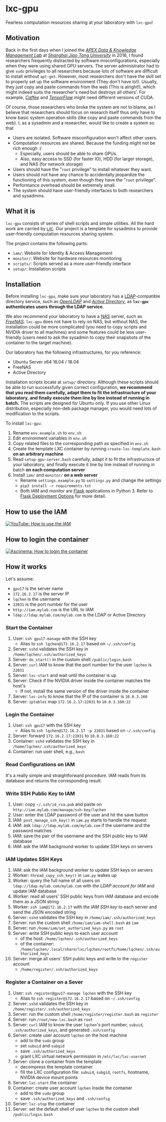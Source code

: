 # lxc-gpu

Fearless computation resources sharing at your laboratory with `lxc-gpu`!

## Motivation

Back in the first days when I joined the [*APEX Data & Knowledge Management Lab*](http://apex.sjtu.edu.cn/) at [*Shanghai Jiao Tong University*](http://www.sjtu.edu.cn/) in 2016, I found researchers frequently distracted by software misconfigurations, especially when they were using shared GPU servers. The server administrator had to give `sudo` privileges to all researchers because lots of software are difficult to install without `apt-get`. However, most researchers don't have the skill set to properly set up the software environment (They don't have to!). Usually, they just copy and paste commands from the web (This is alright!), which might indeed suits the researcher's need but destroys all others'. For example, [*Caffee*](http://caffe.berkeleyvision.org/) and [*TensorFlow*](https://www.tensorflow.org/) might need different versions of CUDA.

Of course, those researchers who broke the system are not to blame, as I believe that researchers should focus on research itself thus only have to know basic system operation skills (like copy and paste commands from the web). I, as a sysadmin and a researcher, would like to create a system so that

* Users are isolated. Software misconfiguration won't affect other users.
* Computation resources are shared. Because the funding might not be rich enough :(
    * Especially, users should be able to share GPUs.
    * Also, easy access to SSD (for faster IO), HDD (for larger storage), and NAS (for network storage)
* Users should have the "`root` privilege" to install whatever they want.
* Users should not have any chance to accidentally jeopardize the functioning of this system, even though they have the "`root` privilege".
* Performance overhead should be extremely small.
* The system should have user-friendly interfaces to both researchers and sysadmins.

## What it is

`lxc-gpu` consists of series of shell scripts and simple utilities. All the hard work are carried by [`LXC`](https://linuxcontainers.org/lxc/introduction/). Our project is a template for sysadmins to provide user-friendly computation resources sharing system.

The project contains the following parts:

* `iam/`: Website for Identity & Access Management
* `monitor/`: Website for hardware resources monitoring
* `scripts/`: Scripts served as a more user-friendly interface
* `setup/`: Installation scripts

## Installation

Before installing `lxc-gpu`, make sure your laboratory has a [LDAP](https://en.wikipedia.org/wiki/Lightweight_Directory_Access_Protocol)-compatible directory service, such as [*OpenLDAP*](https://www.openldap.org/) and [*Active Directory*](https://en.wikipedia.org/wiki/Active_Directory), as **`lxc-gpu` authenticates users through the LDAP service**.

We also recommend your laboratory to have a [NAS](https://en.wikipedia.org/wiki/Network-attached_storage) server, such as [*FreeNAS*](http://www.freenas.org/). `lxc-gpu` does not have to rely on NAS, but without NAS, the installation could be more complicated (you need to copy scripts and NVIDIA driver to all machines) and some features could be less user-friendly (users need to ask the sysadmin to copy their snapshots of the container to the target machine).

Our laboratory has the following infrastructures, for you reference:

* Ubuntu Server x64 16.04 / 18.04
* FreeNAS
* Active Directory

Installation scripts locate at `setup/` directory. Although these scripts should be able to run successfully given correct configuration, **we recommend that you read them carefully, adapt them to fit the infrastructure of your laboratory, and finally execute them line by line instead of running in batch.** The scripts are designed for Ubuntu only. If you use other Linux distribution, especially non-deb package manager, you would need lots of modification to the scripts.

To install `lxc-gpu`:

1. Rename `env.example.sh` to `env.sh`
2. Edit environment variables in `env.sh`
3. Copy related files to the corresponding path as specified in `env.sh`
4. Create the template LXC container by running `create-lxc-template.bash` **on an arbitrary machine**
5. Read `setup-gpu-server.bash` carefully, adapt it to fit the infrastructure of your laboratory, and finally execute it line by line instead of running in batch **on each computation server**
6. Install `iam/` and `monitor/` **on a web server**
    * Rename `settings.example.py` to `settings.py` and change the settings
    * `pip3 install -r requirements.txt`
    * Both *IAM* and *monitor* are [Flask](http://flask.pocoo.org/docs/1.0/) applications in Python 3. Refer to [Flask Deployment Options](http://flask.pocoo.org/docs/1.0/deploying/) for more detail.

## How to use the IAM

[![YouTube: How to use the IAM](https://img.youtube.com/vi/YOUTUBE_VIDEO_ID_HERE/0.jpg)](https://www.youtube.com/watch?v=YOUTUBE_VIDEO_ID_HERE)

## How to login the container

[![Asciinema: How to login the container](https://asciinema.org/a/191738.png)](https://asciinema.org/a/191738)

## How it works

Let's assume:

* `gpu17` is the server name
* `172.16.2.17` is the server IP
* `lqchen` is the username
* `22031` is the port number for the user
* `http://iam.mylab.com` is the URL to IAM
* `ldap://ldap.mylab.com/mylab.com` is the LDAP or Active Directory

### Start the Container

1. User: `ssh gpu17-manage` with the SSH key
    * Alias to `ssh lqchen@172.16.2.17` based on `~/.ssh/config`
2. Server: `sshd` validates the SSH key in `/home/lqchen/.ssh/authorized_keys`
3. Server: `do_start()` in the custom shell `/public/login.bash`
4. Server: `curl` IAM to know that the port number for the user `lqchen` is `22031`
4. Server: `lxc-start` and wait until the container is up
5. Server: Check if the NVIDIA driver inside the container matches the host's
    * If not, install the same version of the driver inside the container
6. Server: `lxc-info` to know that the IP of the container is `10.0.3.160`
7. Server: `iptables` map `172.16.2.17:22031` to `10.0.3.160:22`

### Login the Container

1. User: `ssh gpu17` with the SSH key
    * Alias to `ssh lqchen@172.16.2.17 -p 22031` based on `~/.ssh/config`
2. Server: forward `172.16.2.17:22031` to `10.0.3.160:22`
3. Container: `sshd` validates the SSH key in `/home/lqchen/.ssh/authorized_keys`
4. Container: run user shell, e.g., `bash`

### Read Configurations on IAM

It's a really simple and straightforward procedure. IAM reads from its database and returns the corresponding result.

### Write SSH Public Key to IAM

1. User: copy `~/.ssh/id_rsa.pub` and paste on `http://iam.mylab.com/manage/ssh-key/lqchen`
2. User: enter the LDAP password of the user and hit the save button
3. IAM: `post_manage_ssh_key()` in `iam.py` starts to handle the request
4. IAM: ask `ldap://ldap.mylab.com/mylab.com` if the username and the password matches
5. IAM: save the pair of the username and the SSH public key to IAM database
6. IAM: ask the IAM background worker to update SSH keys on servers

### IAM Updates SSH Keys

1. IAM: ask the IAM background worker to update SSH keys on servers
2. Worker: `thread_copy_ssh_key()` in `iam.py` wakes up
3. Worker: query the full name of all users on `ldap://ldap.mylab.com/mylab.com` with *the LDAP account for IAM* and update IAM database
4. Worker: read all users' SSH public keys from IAM database and encode them as a JSON string
5. Worker: `ssh iam@172.16.2.17` with *the IAM SSH key* to each server and send the JSON encoded string
6. Server: `sshd` validates the SSH key in `/home/iam/.ssh/authorized_keys`
7. Server: run the custom shell `/home/iam/iam-shell.bash` as `iam`
8. Server: run `/home/iam/set_authorized_keys.py` as `root`
9. Server: write SSH public keys to each user account
    * of the host: `/home/lqchen/.ssh/authorized_keys`
    * of the container: `/home/lqchen/.local/share/lxc/lqchen/rootfs/home/lqchen/.ssh/authorized_keys`
10. Server: merge all users' SSH public keys and write to the `register` account
    * `/home/register/.ssh/authorized_keys`

### Register a Container on a Sever

1. User: `ssh register@gpu17-manage lqchen` with the SSH key
    * Alias to `ssh register@172.16.2.17` based on `~/.ssh/config`
2. Server: `sshd` validates the SSH key in `/home/register/.ssh/authorized_keys`
3. Server: run the custom shell `/home/register/register.bash` as `register`
4. Server: run `/root/new-lxc.bash` as `root`
5. Server: `curl` IAM to know the user `lqchen`'s port number, `subuid`, `.ssh/authorized_keys`, and generated `.ssh/config`
6. Server: create user account `lqchen` on the host machine
    * add to the `sudo` group
    * set `subuid` and `subgid`
    * save `.ssh/authorized_keys`
    * grant LXC virtual network permission in `/etc/lxc/lxc-usernet`
7. Server: clone a container from the template
    * decompress the template container
    * fill the LXC configuration file: `subuid`, `subgid`, `rootfs`, hostname, NVIDIA device mount points
8. Server: `lxc-start` the container
9. Container: create user account `lqchen` inside the container
    * add to the `sudo` group
    * save `.ssh/authorized_keys` and `.ssh/config`
10. Server: `lxc-stop` the container
11. Server: set the default shell of user `lqchen` to the custom shell `/public/login.bash`


